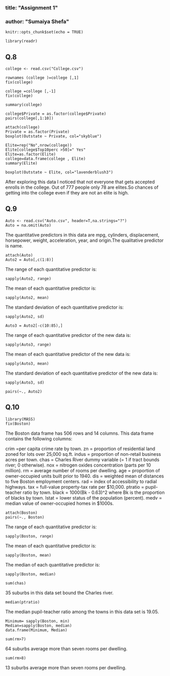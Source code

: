 ### title: "Assignment 1"
### author: "Sumaiya Shefa"

```{r setup, include=FALSE}
knitr::opts_chunk$set(echo = TRUE)
```
```{r}
library(readr)
```

## Q.8
```{r}
college <- read.csv("College.csv")

rownames (college )=college [,1]
fix(college)
```
```{r}
college =college [,-1]
fix(college)
```
```{r}
summary(college)
```
```{r}
college$Private = as.factor(college$Private)
pairs(college[,1:10])
```
```{r}
attach(college)
Private = as.factor(Private)
boxplot(Outstate ~ Private, col="skyblue")
```
```{r}
Elite=rep("No",nrow(college))
Elite[college$Top10perc >50]=" Yes"
Elite=as.factor(Elite)
college=data.frame(college , Elite)
summary(Elite)
```
```{r}
boxplot(Outstate ~ Elite, col="lavenderblush3")
```
After exploring this data I noticed that not everyone that gets accepted enrolls in the college. Out of 777 people only 78 are elites.So chances of getting into the college even if they are not an elite is high.

## Q.9
```{r}
Auto <- read.csv("Auto.csv", header=T,na.strings="?")
Auto = na.omit(Auto)
```
The quantitative predictors in this data are mpg, cylinders, displacement, horsepower, weight, acceleration, year, and origin.The qualitative predictor is name.
```{r, message=FALSE}
attach(Auto)
Auto2 = Auto[,c(1:8)]
```
The range of each quantitative  predictor is:
```{r}
sapply(Auto2, range)
```
The mean of each quantitative  predictor is:
```{r}
sapply(Auto2, mean)
```
The standard deviation of each quantitative  predictor is:
```{r}
sapply(Auto2, sd)
```
```{r}
Auto3 = Auto2[-c(10:85),]
```
The range of each quantitative  predictor of the new data is:
```{r}
sapply(Auto3, range)
```
The mean of each quantitative  predictor of the new data is:
```{r}
sapply(Auto3, mean)
```
The standard deviation of each quantitative  predictor of the new data is:
```{r}
sapply(Auto3, sd)
```
```{r}
pairs(~., Auto2)
```
## Q.10

```{r}
library(MASS)
fix(Boston)
```
The Boston data frame has 506 rows and 14 columns.
This data frame contains the following columns:

crim =per capita crime rate by town.
zn = proportion of residential land zoned for lots over 25,000 sq.ft.
indus = proportion of non-retail business acres per town.
chas = Charles River dummy variable (= 1 if tract bounds river; 0 otherwise).
nox = nitrogen oxides concentration (parts per 10 million).
rm = average number of rooms per dwelling.
age = proportion of owner-occupied units built prior to 1940.
dis = weighted mean of distances to five Boston employment centers.
rad = index of accessibility to radial highways.
tax = full-value property-tax rate per \$10,000.
ptratio = pupil-teacher ratio by town.
black = 1000(Bk - 0.63)^2 where Bk is the proportion of blacks by town.
lstat = lower status of the population (percent).
medv = median value of owner-occupied homes in \$1000s.
```{r, message=FALSE}
attach(Boston)
pairs(~., Boston)
```
The range of each quantitative  predictor is:
```{r}
sapply(Boston, range)
```
The mean of each quantitative  predictor is:
```{r}
sapply(Boston, mean)
```
The median of each quantitative  predictor is:
```{r}
sapply(Boston, median)
```
```{r}
sum(chas)
```
35 suburbs in this data set bound the Charles river.
```{r}
median(ptratio)
```
The median pupil-teacher ratio among the towns in this data set is 19.05.

```{r}
Minimum= sapply(Boston, min)
Median=sapply(Boston, median)
data.frame(Minimum, Median)
```
```{r}
sum(rm>7)
```
64 suburbs average more than seven rooms per dwelling.
```{r}
sum(rm>8)
```
13 suburbs average more than seven rooms per dwelling.


